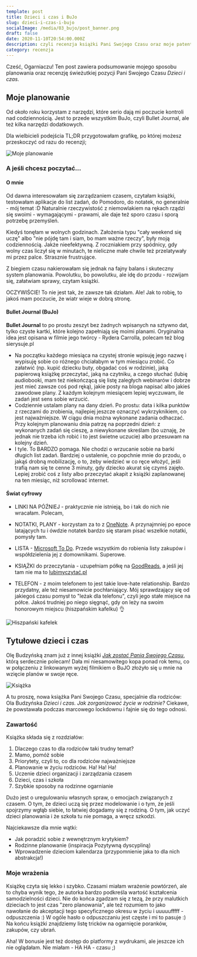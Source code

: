 ```yaml
---
template: post
title: Dzieci i czas i BuJo
slug: dzieci-i-czas-i-bujo
socialImage: /media/03_bujo/post_banner.png
draft: false
date: 2020-11-10T20:54:00.000Z
description: czyli recenzja książki Pani Swojego Czasu oraz moje patenty
category: recenzja
---
```

Cześć, Ogarniaczu! Ten post zawiera podsumowanie mojego sposobu planowania oraz recenzję świeżutkiej pozycji Pani Swojego Czasu *Dzieci i czas*.

## Moje planowanie

Od około roku korzystam z narzędzi, które serio dają mi poczucie kontroli nad codziennością. Jest to przede wszystkim BuJo, czyli Bullet Journal, ale też kilka narzędzi dodatkowych.

Dla wielbicieli podejścia TL;DR przygotowałam grafikę, po której możesz przeskoczyć od razu do recenzji;  

![Moje planowanie](/media/03_bujo/tldr.png "Moje planowanie")

### A jeśli chcesz poczytać...
#### O mnie
Od dawna interesowałam się zarządzaniem czasem, czytałam książki, testowałam aplikacje do list zadań, do Pomodoro, do notatek, no generalnie - mój temat :D Naturalnie rzeczywistość z niemowlakiem na rękach rządzi się swoimi - wymagającymi - prawami, ale daje też sporo czasu i sporą potrzebę przemyśleń.

Kiedyś tonęłam w wolnych godzinach. Założenia typu "cały weekend się uczę" albo "nie pójdę tam i siam, bo mam ważne rzeczy", były moją codziennością. Jakże nieefektywną. Z roczniakiem przy spódnicy, gdy wolny czas liczył się w minutach, te nieliczne małe chwile też przelatywały mi przez palce. Strasznie frustrujące.

Z biegiem czasu nakierowałam się jednak na fajny balans i skuteczny system planowania. Powolutku, bo powolutku, ale idę do przodu - rozwijam się, załatwiam sprawy, czytam książki.

OCZYWIŚCIE! To nie jest tak, że zawsze tak działam. Ale! Jak to robię, to jakoś mam poczucie, że wiatr wieje w dobrą stronę.

#### Bullet Journal (BuJo)

**Bullet Journal** to po prostu zeszyt bez żadnych wpisanych na sztywno dat, tylko czyste kartki, które kolejno zapełniają się moimi planami. Oryginalna idea jest opisana w filmie jego twórcy - Rydera Carrolla, polecam też blog sierysuje.pl

- Na początku każdego miesiąca na czystej stronie wpisuję jego nazwę i wypisuję sobie co różnego chciałabym w tym miesiącu zrobić. Co załatwić (np. kupić dziecku buty, obgadać coś w rodzinie), jaką papierową książkę przeczytać, jaką na czytniku, a czego słuchać (lubię audiobooki, mam też niekończącą się listę zaległych webinarów i dobrze jest mieć zawsze coś pod ręką), jakie posty na bloga napisać albo jakieś zawodowe plany. Z każdym kolejnym miesiącem lepiej wyczuwam, ile zadań jest sens sobie wrzucić. 
- Codziennie ustalam plany na dany dzień. Po prostu: data i kilka punktów z rzeczami do zrobienia, najlepiej jeszcze oznaczyć wykrzyknikiem, co jest najważniejsze. W ciągu dnia można wykonane zadania odhaczać. Przy kolejnym planowaniu dnia patrzę na poprzedni dzień: z wykonanych zadań się cieszę, a niewykonane skreślam (bo uznaję, że jednak nie trzeba ich robić i to jest świetne uczucie) albo przesuwam na kolejny dzień. 
- I tyle. To BARDZO pomaga. Nie chodzi o wrzucanie sobie na barki długich list zadań. Bardziej o ustalenie, co popchnie mnie do przodu, o jakąś drobną mobilizację, o to, żeby wiedzieć w co ręce włożyć, jeśli trafią nam się te cenne 3 minuty, gdy dziecko akurat się czymś zajęło. Lepiej zrobić coś z listy albo przeczytać akapit z książki zaplanowanej na ten miesiąc, niż scrollować internet. 

#### Świat cyfrowy
- LINKI NA PÓŹNIEJ - praktycznie nie istnieją, bo i tak do nich nie wracałam. Polecam,
- NOTATKI, PLANY - korzystam za to z [OneNote](https://www.microsoft.com/pl-pl/microsoft-365/onenote/digital-note-taking-app?ms.url=onenotecom&rtc=1). A przynajmniej po epoce latających tu i ówdzie notatek bardzo się staram pisać wszelkie notatki, pomysły tam.

- LISTA - [Microsoft To Do](https://www.microsoft.com/pl-pl/microsoft-365/onenote/digital-note-taking-app?ms.url=onenotecom&rtc=1). Przede wszystkim do robienia listy zakupów i współdzielenia jej z domownikami. Superowe.

- KSIĄŻKI do przeczytania - uzupełniam półkę na [GoodReads](https://www.goodreads.com/), a jeśli jej tam nie ma to [lubimyczytać.pl](http://lubimyczytać.pl)

- TELEFON - z moim telefonem to jest takie love-hate relationship. Bardzo przydatny, ale też niesamowicie pochłaniający. Mój sprawdzający się od jakiegoś czasu pomysł to "leżak dla telefonu", czyli jego stałe miejsce na półce. Jakoś trudniej po niego sięgnąć, gdy on leży na swoim honorowym miejscu (hiszpańskim kafelku) 👌

![Hiszpański kafelek](/media/03_bujo/kafelek.jpg "Kafelek")

## Tytułowe dzieci i czas

Olę Budzyńską znam już z innej książki [*Jak zostać Panią Swojego Czasu*](https://www.paniswojegoczasu.pl/sklep/ksiazka-pani-swojego-czasu/?gclid=CjwKCAiAkan9BRAqEiwAP9X6UeWjRyG_clcQZTU-GLW0FU1pgEiBXi75O3wF7gZiS4WEqQweKosaZxoC3kIQAvD_BwE), którą serdecznie polecam! Dała mi niesamowitego kopa ponad rok temu, co w połączeniu z linkowanym wyżej filmikiem o BuJO złożyło się u mnie na wzięcie planów w swoje ręce.

![Książka](/media/03_bujo/czytnik.jpg)

A tu proszę, nowa książka Pani Swojego Czasu, specjalnie dla rodziców: Ola Budzyńska *Dzieci i czas. Jak zorganizować życie w rodzinie?* Ciekawe, że powstawała podczas marcowego lockdownu i fajnie się do tego odnosi.

### Zawartość

Książka składa się z rozdziałów:

1. Dlaczego czas to dla rodziców taki trudny temat?
2. Mamo, pomóż sobie
3. Priorytety, czyli to, co dla rodziców najważniejsze
4. Planowanie w życiu rodziców. Ha! Ha! Ha!
5. Uczenie dzieci organizacji i zarządzania czasem
6. Dzieci, czas i szkoła
7. Szybkie sposoby na rodzinne ogarnianie

Dużo jest o uregulowaniu własnych spraw, o emocjach związanych z czasem. O tym, że dzieci uczą się przez modelowanie i o tym, że jeśli spojrzymy wgłąb siebie, to łatwiej dogadamy się z rodziną. O tym, jak uczyć dzieci planowania i że szkoła tu nie pomaga, a wręcz szkodzi.

Najciekawsze dla mnie wątki:

- Jak poradzić sobie z wewnętrznym krytykiem? 
- Rodzinne planowanie (inspiracja Pozytywną dyscypliną)
- Wprowadzenie dzieciom kalendarza (przypomnienie jaka to dla nich abstrakcja!)

### Moje wrażenia

Książkę czyta się lekko i szybko. Czasami miałam wrażenie powtórzeń, ale to chyba wynik tego, że autorka bardzo podkreśla wartość kształcenia samodzielności dzieci. Nie do końca zgadzam się z tezą, że przy malutkich dzieciach to jest czas "zero planowania", ale też rozumiem to jako nawołanie do akceptacji tego specyficznego okresu w życiu i uuuuufffff - odpuszczenia :) W ogóle hasło o odpuszczaniu jest częste i mi to pasuje :) Na końcu książki znajdziemy listę tricków na ogarnięcie poranków, zakupów, czy ubrań. 

Aha! W bonusie jest też dostęp do platformy z wydrukami, ale jeszcze ich nie oglądałam. Nie miałam - HA HA - czasu ;)